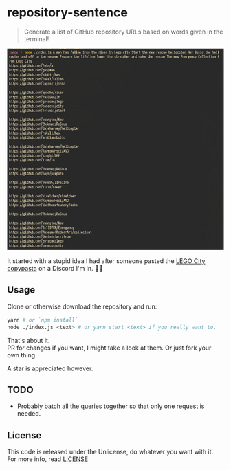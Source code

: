 # repository-sentence

> Generate a list of GitHub repository URLs based on words given in the terminal!

![preview](./preview.png)

It started with a stupid idea I had after someone pasted the [LEGO City copypasta](https://www.google.com/search?client=firefox-b-d&q=lego+city+copypasta) on a Discord I'm in. 🤷‍♀️

## Usage

Clone or otherwise download the repository and run:

```bash
yarn # or `npm install`
node ./index.js <text> # or yarn start <text> if you really want to.
```

That's about it.  
PR for changes if you want, I might take a look at them. Or just fork your own thing.

A star is appreciated however.

## TODO

- Probably batch all the queries together so that only one request is needed.

## License

This code is released under the Unlicense, do whatever you want with it.
For more info, read [LICENSE](./LICENSE)
